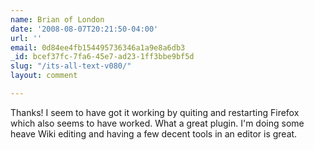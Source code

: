 ```yaml
---
name: Brian of London
date: '2008-08-07T20:21:50-04:00'
url: ''
email: 0d84ee4fb154495736346a1a9e8a6db3
_id: bcef37fc-7fa6-45e7-ad23-1ff3bbe9bf5d
slug: "/its-all-text-v080/"
layout: comment

---
```


Thanks! I seem to have got it working by quiting and restarting Firefox which also seems to have worked. What a great plugin. I'm doing some heave Wiki editing and having a few decent tools in an editor is great.
